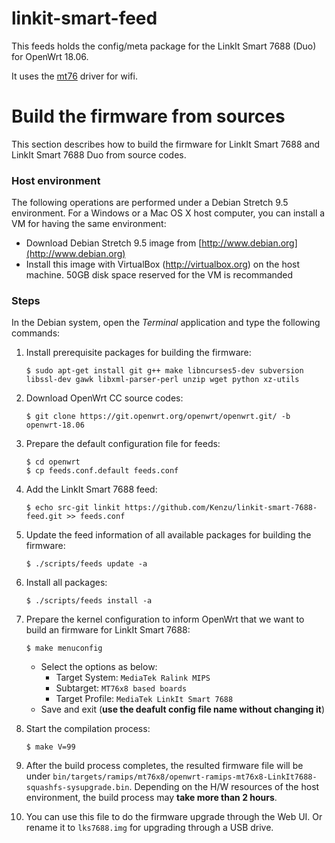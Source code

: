 # linkit-smart-feed
This feeds holds the config/meta package for the LinkIt Smart 7688 (Duo) for OpenWrt 18.06.

It uses the [mt76](https://github.com/openwrt/mt76) driver for wifi.

# Build the firmware from sources

This section describes how to build the firmware for LinkIt Smart 7688 and LinkIt Smart 7688 Duo from source codes.


### Host environment
The following operations are performed under a Debian Stretch 9.5 environment. For a Windows or a Mac OS X host computer, you can install a VM for having the same environment:
* Download Debian Stretch 9.5 image from [http://www.debian.org](http://www.debian.org)
* Install this image with VirtualBox (http://virtualbox.org) on the host machine. 50GB disk space reserved for the VM is recommanded


### Steps
In the Debian system, open the *Terminal* application and type the following commands:

1. Install prerequisite packages for building the firmware:
    ```
    $ sudo apt-get install git g++ make libncurses5-dev subversion libssl-dev gawk libxml-parser-perl unzip wget python xz-utils
    ```

2. Download OpenWrt CC source codes:
    ```
    $ git clone https://git.openwrt.org/openwrt/openwrt.git/ -b openwrt-18.06
    ```
    
3. Prepare the default configuration file for feeds:
    ```
    $ cd openwrt
    $ cp feeds.conf.default feeds.conf
    ```
    
4. Add the LinkIt Smart 7688 feed:
    
    ```
    $ echo src-git linkit https://github.com/Kenzu/linkit-smart-7688-feed.git >> feeds.conf
    ```
5. Update the feed information of all available packages for building the firmware:
    
    ```
    $ ./scripts/feeds update -a
    ```
6. Install all packages:
    
    ```
    $ ./scripts/feeds install -a
    ```
7. Prepare the kernel configuration to inform OpenWrt that we want to build an firmware for LinkIt Smart 7688:
    
    ```
    $ make menuconfig
    ```
    * Select the options as below:
        * Target System: `MediaTek Ralink MIPS`
        * Subtarget: `MT76x8 based boards`
        * Target Profile: `MediaTek LinkIt Smart 7688`
    * Save and exit (**use the deafult config file name without changing it**)
8. Start the compilation process:
    
    ```
    $ make V=99
    ```
9. After the build process completes, the resulted firmware file will be under `bin/targets/ramips/mt76x8/openwrt-ramips-mt76x8-LinkIt7688-squashfs-sysupgrade.bin`. Depending on the H/W resources of the host environment, the build process may **take more than 2 hours**.

10. You can use this file to do the firmware upgrade through the Web UI. Or rename it to `lks7688.img` for upgrading through a USB drive.

